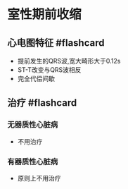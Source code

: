 # 室性期前收缩

## 心电图特征  #flashcard 
- 提前发生的QRS波,宽大畸形大于0.12s
- ST-T改变与QRS波相反
- 完全代偿间歇  
<!--ID: 1634550052901-->




## 治疗 #flashcard 
### 无器质性心脏病
- 不用治疗
### 有器质性心脏病
- 原则上不用治疗
<!--ID: 1634550052908-->